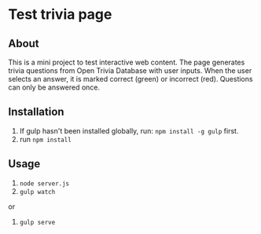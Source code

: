 # Test trivia page

## About
This is a mini project to test interactive web content.
The page generates trivia questions from Open Trivia Database with user inputs. When the user selects an answer, it is marked correct (green) or incorrect (red). Questions can only be answered once. 

## Installation
1. If gulp hasn't been installed globally, run: `npm install -g gulp` first.
1. run `npm install`

## Usage
1. `node server.js`
1. `gulp watch`

or

1. `gulp serve`


